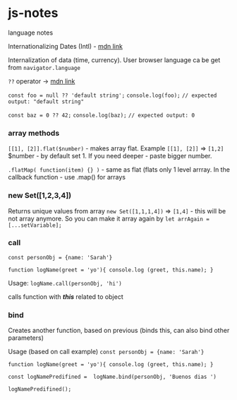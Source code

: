 # js-notes
language notes

Internationalizing Dates (Intl) - [mdn link](Intl.DateTimeFormat)

Internalization of data (time, currency). User browser language ca be get from `navigator.language`


`??` operator -> [mdn link](https://developer.mozilla.org/ru/docs/Web/JavaScript/Reference/Operators/Nullish_coalescing_operator)

`const foo = null ?? 'default string';`
`console.log(foo);`
`// expected output: "default string"`

`const baz = 0 ?? 42;`
`console.log(baz);`
`// expected output: 0`



### array methods

`[[1], [2]].flat($number)` - makes array flat. Example `[[1], [2]]`  =>  `[1,2]`
$number - by default set 1. If you need deeper - paste bigger number.

`.flatMap( function(item) {} )` - same as flat (flats only 1 level arrray. In the callback function - use .map() for arrays


### new Set([1,2,3,4])

Returns unique values from array `new Set([1,1,1,4])` => `[1,4]` - this will be not array anymore. So you can make it array again by  `let arrAgain = [...setVariable];`

### call
`const personObj = {name: 'Sarah'}`

`function logName(greet = 'yo'){ console.log (greet, this.name); }`

Usage: `logName.call(personObj, 'hi')`

calls function with  ___this___ related to object

### bind
Creates another function, based on previous (binds this, can also bind other parameters)

Usage (based on call example) 
`const personObj = {name: 'Sarah'}`

`function logName(greet = 'yo'){ console.log (greet, this.name); }`

`const logNamePredifined =  logName.bind(personObj, 'Buenos dias ')`

`logNamePredifined();`
